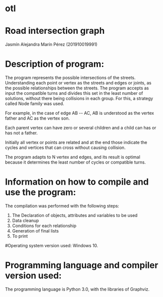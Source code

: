 # otl
# Road intersection graph

Jasmín Alejandra Marín Pérez (201910019991)

# Description of program:

The program represents the possible intersections of the streets. Understanding each point or vertex as the streets and edges or joints, as the possible relationships between the streets. The program accepts as input the compatible turns and divides this set in the least number of solutions, without there being collisions in each group. For this, a strategy called Node family was used. 

For example, in the case of edge AB -- AC, AB is understood as the vertex father and AC as the vertex son. 

Each parent vertex can have zero or several children and a child can has or has not a father.

Initially all vertex or points are related and at the end those indicate the cycles and vertices that can cross without causing collision.

The program adapts to N vertex and edges, and its result is optimal because it determines the least number of cycles or compatible turns.

# Information on how to compile and use the program:

The compilation was performed with the following steps:

1. The Declaration of objects, attributes and variables to be used
2. Data cleanup
3. Conditions for each relationship
4. Generation of final lists
5. To print

#Operating system version used:
Windows 10.

# Programming language and compiler version used:
The programming language is Python 3.0, with the libraries of Graphviz.

